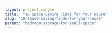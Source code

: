 ```yaml
---
layout: project_single
title:  "10 Space-Saving Finds for Your House"
slug: "10-space-saving-finds-for-your-house"
parent: "bedroom-storage-for-small-space"
---
```

 